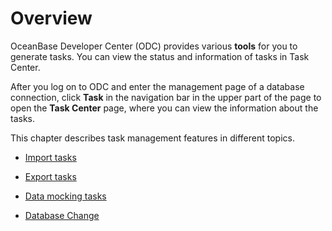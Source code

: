 Overview 
=============================

OceanBase Developer Center (ODC) provides various **tools** for you to generate tasks. You can view the status and information of tasks in Task Center. 

After you log on to ODC and enter the management page of a database connection, click **Task** in the navigation bar in the upper part of the page to open the **Task Center** page, where you can view the information about the tasks. 

This chapter describes task management features in different topics.

* [Import tasks](/zh-CN/7.client-odc-user-guide/8.client-odc-task-management/2.client-odc-import-tasks.md)

  

* [Export tasks](/zh-CN/7.client-odc-user-guide/8.client-odc-task-management/3.client-odc-export-tasks.md)

  

* [Data mocking tasks](/zh-CN/7.client-odc-user-guide/8.client-odc-task-management/4.client-odc-data-mocking-tasks.md)

  

* [Database Change](/zh-CN/7.client-odc-user-guide/8.client-odc-task-management/5.client-odc-database-change-task.md)

  



